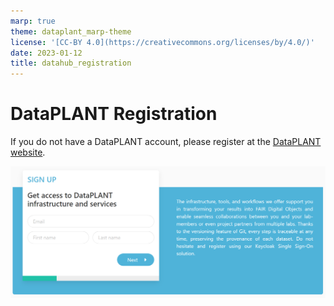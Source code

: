 ```yaml
---
marp: true
theme: dataplant_marp-theme
license: '[CC-BY 4.0](https://creativecommons.org/licenses/by/4.0/)'
date: 2023-01-12
title: datahub_registration
---
```


# DataPLANT Registration

If you do not have a DataPLANT account, please register at the [DataPLANT website](<https://register.nfdi4plants.org>).

![w:800](../images/dataplant_registration.png)
